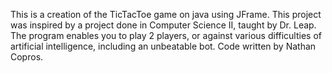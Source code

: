 This is a creation of the TicTacToe game on java using JFrame. This project was inspired by a project done in Computer Science II, taught by Dr. Leap. The program enables you to play 2 players, or against various difficulties of artificial intelligence, including an unbeatable bot. Code written by Nathan Copros.
